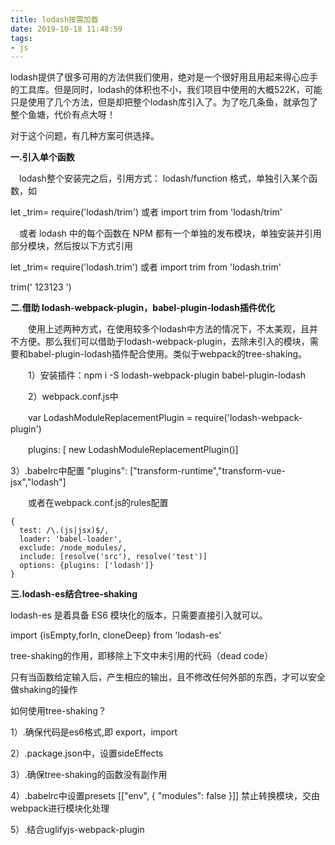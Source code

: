 ```yaml
---
title: lodash按需加载
date: 2019-10-18 11:48:59
tags:
- js
---
```


lodash提供了很多可用的方法供我们使用，绝对是一个很好用且用起来得心应手的工具库。但是同时，lodash的体积也不小，我们项目中使用的大概522K，可能只是使用了几个方法，但是却把整个lodash库引入了。为了吃几条鱼，就承包了整个鱼塘，代价有点大呀！

对于这个问题，有几种方案可供选择。

**一.引入单个函数**

　lodash整个安装完之后，引用方式： lodash/function 格式，单独引入某个函数，如

let _trim= require('lodash/trim') 或者 import trim from 'lodash/trim' 

　或者 lodash 中的每个函数在 NPM 都有一个单独的发布模块，单独安装并引用部分模块，然后按以下方式引用

let _trim= require('lodash.trim') 或者 import trim from 'lodash.trim' 

trim(' 123123 ')

**二.借助 lodash-webpack-plugin，babel-plugin-lodash插件优化**

　　使用上述两种方式，在使用较多个lodash中方法的情况下，不太美观，且并不方便。那么我们可以借助于lodash-webpack-plugin，去除未引入的模块，需要和babel-plugin-lodash插件配合使用。类似于webpack的tree-shaking。

　　1）安装插件：npm i -S lodash-webpack-plugin babel-plugin-lodash

　　2）webpack.conf.js中

　　var LodashModuleReplacementPlugin = require('lodash-webpack-plugin')

　　plugins: [ new LodashModuleReplacementPlugin()]

3）.babelrc中配置 "plugins": ["transform-runtime","transform-vue-jsx","lodash"]

　　或者在webpack.conf.js的rules配置

```
{
  test: /\.(js|jsx)$/,
  loader: 'babel-loader',
  exclude: /node_modules/,
  include: [resolve('src'), resolve('test')]
  options: {plugins: ['lodash']}
}
```

**三.lodash-es结合tree-shaking**

lodash-es 是着具备 ES6 模块化的版本，只需要直接引入就可以。

import {isEmpty,forIn, cloneDeep} from 'lodash-es'

tree-shaking的作用，即移除上下文中未引用的代码（dead code）

只有当函数给定输入后，产生相应的输出，且不修改任何外部的东西，才可以安全做shaking的操作

如何使用tree-shaking？

1）.确保代码是es6格式,即 export，import

2）.package.json中，设置sideEffects

3）.确保tree-shaking的函数没有副作用

4）.babelrc中设置presets [["env", { "modules": false }]] 禁止转换模块，交由webpack进行模块化处理

5）.结合uglifyjs-webpack-plugin